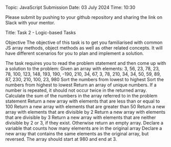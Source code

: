 Topic: JavaScript
Submission Date: 03 July 2024
Time: 10:30

Please submit by pushing to your github repository and sharing the link on Slack with your mentor.

Title: Task 2 - Logic-based Tasks

Objective
The objective of this task is to get you familiarised with common JS array methods, object methods as well as other related concepts. It will have different scenarios for you to plan and implement a solution.

The task requires you to read the problem statement and then come up with a solution to the problem:
Given an array with elements: 3, 56, 23, 78, 23, 78, 100, 123, 148, 193, 190, -190, 210, 34, 67, 3, 78, 210, 34, 34, 50, 59, 89, 87, 230, 210, 100, 23, 980
Sort the numbers from lowest to highest
Sort the numbers from highest to lowest
Return an array of unique numbers. If a number is repeated, it should not occur twice in the returned array.
Calculate the sum of the numbers in the array referred to in the problem statement
Return a new array with elements that are less than or equal to 100
Return a new array with elements that are greater than 50
Return a new array with elements that are divisible by 2
Return a new array with elements that are divisible by 3
Return a new array with elements that are neither divisible by 2 or 3, if they exist. Otherwise return an empty array.
Declare a variable that counts how many elements are in the original array
Declare a new array that contains the same elements as the original array, but reversed. The array should start at 980 and end at 3.
